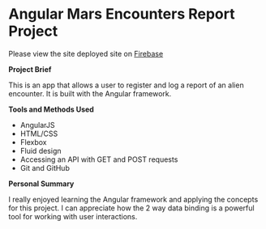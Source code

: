 # Angular Mars Encounters Report Project

Please view the site deployed site on [Firebase](https://mars-encounters.firebaseapp.com/)

**Project Brief**

This is an app that allows a user to register and log a report of an alien encounter. It is built with the Angular framework.

**Tools and Methods Used**

- AngularJS
- HTML/CSS
- Flexbox
- Fluid design
- Accessing an API with GET and POST requests
- Git and GitHub

**Personal Summary**

I really enjoyed learning the Angular framework and applying the concepts for this project. I can appreciate how the 2 way data binding is a powerful tool for working with user interactions.
